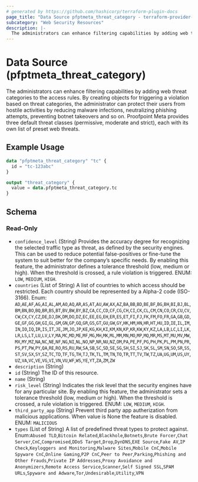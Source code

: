 ```yaml
---
# generated by https://github.com/hashicorp/terraform-plugin-docs
page_title: "Data Source pfptmeta_threat_category - terraform-provider-pfptmeta"
subcategory: "Web Security Resources"
description: |-
  The administrators can enhance filtering capabilities by adding web threat categories to the access rules. By creating objects for triggering a violation based on threat categories, the administrator can protect their users from hostile activities by reducing malware infections, neutralizing phishing attempts, preventing botnet takeovers and so on. Proofpoint Meta provides three default threat classes (permissive, moderate and strict), each with its own list of preset web threats.
---
```


# Data Source (pfptmeta_threat_category)

The administrators can enhance filtering capabilities by adding web threat categories to the access rules. By creating objects for triggering a violation based on threat categories, the administrator can protect their users from hostile activities by reducing malware infections, neutralizing phishing attempts, preventing botnet takeovers and so on. Proofpoint Meta provides three default threat classes (permissive, moderate and strict), each with its own list of preset web threats.

## Example Usage

```terraform
data "pfptmeta_threat_category" "tc" {
  id = "tc-123abc"
}

output "threat_category" {
  value = data.pfptmeta_threat_category.tc
}
```

<!-- schema generated by tfplugindocs -->
## Schema

### Read-Only

- `confidence_level` (String) Provides the accuracy degree for recognizing the selected traffic type as threat, as defined by the security engines. This can be used to reduce potential false-positives or fine-tune the system to suit better for the company’s specific needs. By enabling this feature, the administrator defines a tolerance threshold (low, medium or high). When the threshold is crossed, a rule violation is triggered. ENUM: `LOW`, `MEDIUM`, `HIGH`.
- `countries` (List of String) A list of countries to which access should be restricted. Each country should be represented by a Alpha-2 code (ISO-3166). Enum: `AD`,`AE`,`AF`,`AG`,`AI`,`AL`,`AM`,`AO`,`AQ`,`AR`,`AS`,`AT`,`AU`,`AW`,`AX`,`AZ`,`BA`,`BB`,`BD`,`BE`,`BF`,`BG`,`BH`,`BI`,`BJ`,`BL`,`BM`,`BN`,`BO`,`BQ`,`BR`,`BS`,`BT`,`BV`,`BW`,`BY`,`BZ`,`CA`,`CC`,`CD`,`CF`,`CG`,`CH`,`CI`,`CK`,`CL`,`CM`,`CN`,`CO`,`CR`,`CU`,`CV`,`CW`,`CX`,`CY`,`CZ`,`DE`,`DJ`,`DK`,`DM`,`DO`,`DZ`,`EC`,`EE`,`EG`,`EH`,`ER`,`ES`,`ET`,`FI`,`FJ`,`FK`,`FM`,`FO`,`FR`,`GA`,`GB`,`GD`,`GE`,`GF`,`GG`,`GH`,`GI`,`GL`,`GM`,`GN`,`GP`,`GQ`,`GR`,`GS`,`GT`,`GU`,`GW`,`GY`,`HK`,`HM`,`HN`,`HR`,`HT`,`HU`,`ID`,`IE`,`IL`,`IM`,`IN`,`IO`,`IQ`,`IR`,`IS`,`IT`,`JE`,`JM`,`JO`,`JP`,`KE`,`KG`,`KH`,`KI`,`KM`,`KN`,`KP`,`KR`,`KW`,`KY`,`KZ`,`LA`,`LB`,`LC`,`LI`,`LK`,`LR`,`LS`,`LT`,`LU`,`LV`,`LY`,`MA`,`MC`,`MD`,`ME`,`MF`,`MG`,`MH`,`MK`,`ML`,`MM`,`MN`,`MO`,`MP`,`MQ`,`MR`,`MS`,`MT`,`MU`,`MV`,`MW`,`MX`,`MY`,`MZ`,`NA`,`NC`,`NE`,`NF`,`NG`,`NI`,`NL`,`NO`,`NP`,`NR`,`NU`,`NZ`,`OM`,`PA`,`PE`,`PF`,`PG`,`PH`,`PK`,`PL`,`PM`,`PN`,`PR`,`PS`,`PT`,`PW`,`PY`,`QA`,`RE`,`RO`,`RS`,`RU`,`RW`,`SA`,`SB`,`SC`,`SD`,`SE`,`SG`,`SH`,`SI`,`SJ`,`SK`,`SL`,`SM`,`SN`,`SO`,`SR`,`SS`,`ST`,`SV`,`SX`,`SY`,`SZ`,`TC`,`TD`,`TF`,`TG`,`TH`,`TJ`,`TK`,`TL`,`TM`,`TN`,`TO`,`TR`,`TT`,`TV`,`TW`,`TZ`,`UA`,`UG`,`UM`,`US`,`UY`,`UZ`,`VA`,`VC`,`VE`,`VG`,`VI`,`VN`,`VU`,`WF`,`WS`,`YE`,`YT`,`ZA`,`ZM`,`ZW`
- `description` (String)
- `id` (String) The ID of this resource.
- `name` (String)
- `risk_level` (String) Indicates the risk level that the security engines have for any particular site. By enabling this feature, the administrator sets a tolerance threshold (low, medium or high). When the threshold is crossed, a rule violation is triggered. ENUM: `LOW`, `MEDIUM`, `HIGH`.
- `third_party_app` (String) Prevent third party app autherization from malicious applications. When value is None the feature is disabled. ENUM: `MALICIOUS`
- `types` (List of String) A list of predefined threat types to protect against. Enum:`Abused TLD`,`Bitcoin Related`,`Blackhole`,`Botnets`,`Brute Forcer`,`Chat Server`,`CnC`,`Compromised`,`DDoS Target`,`Drop`,`DynDNS`,`EXE Source`,`Fake AV`,`IP Check`,`Keyloggers and Monitoring`,`Malware Sites`,`Mobile CnC`,`Mobile Spyware CnC`,`Online Gaming`,`P2P CnC`,`Peer to Peer`,`Parking`,`Phishing and Other Frauds`,`Private IP Addresses`,`Proxy Avoidance and Anonymizers`,`Remote Access Service`,`Scanner`,`Self Signed SSL`,`SPAM URLs`,`Spyware and Adware`,`Tor`,`Undesirable`,`Utility`,`VPN`
